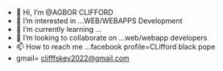 - 👋 Hi, I’m @AGBOR CLIFFORD
- 👀 I’m interested in ...WEB/WEBAPPS Development
- 🌱 I’m currently learning ...
- 💞️ I’m looking to collaborate on ...web/webapp developers
- 📫 How to reach me ...facebook profile=CLifford black pope 
- gmail= clifffskey2022@gmail.com

<!---
AGBORCLIFF/AGBORCLIFF is a ✨ webdeveloper ✨ looking forward to be best at frontend development
--->
